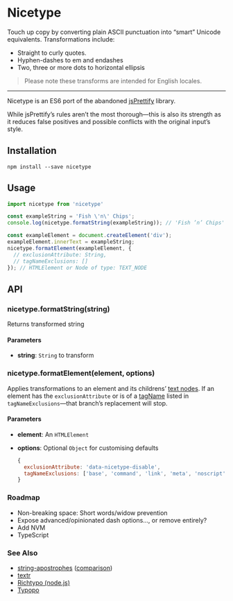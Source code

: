 # Nicetype

Touch up copy by converting plain ASCII punctuation into “smart” Unicode equivalents. Transformations include:

* Straight to curly quotes.
* Hyphen-dashes to em and endashes
* Two, three or more dots to horizontal ellipsis

> Please note these transforms are intended for English locales.

---

Nicetype is an ES6 port of the abandoned [jsPrettify](http://code.google.com/archive/p/jsprettify) library.

While jsPrettify’s rules aren’t the most thorough—this is also its strength as it reduces false positives and possible conflicts with the original input’s style.

## Installation

```
npm install --save nicetype
```

## Usage

```js
import nicetype from 'nicetype'

const exampleString = 'Fish \'n\' Chips';
console.log(nicetype.formatString(exampleString)); // 'Fish ’n’ Chips'

const exampleElement = document.createElement('div');
exampleElement.innerText = exampleString;
nicetype.formatElement(exampleElement, {
  // exclusionAttribute: String,
  // tagNameExclusions: []
}); // HTMLElement or Node of type: TEXT_NODE
```

## API

### nicetype.formatString(string)

Returns transformed string

#### Parameters

* **string**: `String` to transform

### nicetype.formatElement(element, options)

Applies transformations to an element and its childrens’ [text nodes](https://developer.mozilla.org/en-US/docs/Web/API/Node/nodeType). If an element has the `exclusionAttribute` or is of a [tagName](https://developer.mozilla.org/en-US/docs/Web/API/Element/tagName) listed in `tagNameExclusions`—that branch’s replacement will stop.

#### Parameters

* **element**: An `HTMLElement`
* **options**: Optional `Object` for customising defaults

  ```js
  {
    exclusionAttribute: 'data-nicetype-disable',
    tagNameExclusions: ['base', 'command', 'link', 'meta', 'noscript', 'script', 'style', 'title', 'audio', 'br', 'code', 'command', 'datalist', 'embed', 'hr', 'iframe', 'img', 'input', 'kbd', 'keygen', 'map', 'math', 'meter', 'object', 'output', 'picture', 'progress', 'ruby', 'samp', 'script', 'select', 'svg', 'template', 'textarea', 'video', 'wbr', 'area', 'audio', 'canvas', 'embed', 'iframe', 'img', 'math', 'object', 'picture', 'svg', 'video', 'input', 'keygen', 'label', 'meter', 'object', 'output', 'progress', 'select', 'textarea', 'script', 'template']
  }
  ```

### Roadmap

* Non-breaking space: Short words/widow prevention
* Expose advanced/opinionated dash options…, or remove entirely?
* Add NVM
* TypeScript

### See Also

* [string-apostrophes](https://www.npmjs.com/package/string-apostrophes) ([comparison](https://codsen.com/os/string-apostrophes/#compared-to-others))
* [textr](https://www.npmjs.com/package/textr)
* [Richtypo (node.js)](https://github.com/sapegin/richtypo.js)
* [Typopo](https://github.com/surfinzap/typopo)
